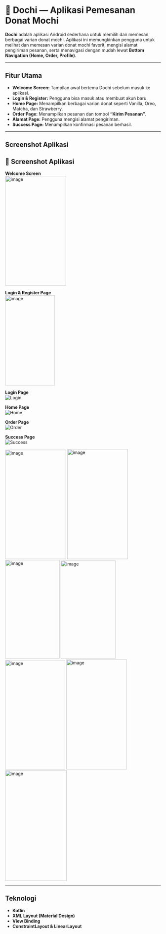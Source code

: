 # 🍩 Dochi — Aplikasi Pemesanan Donat Mochi

**Dochi** adalah aplikasi Android sederhana untuk memilih dan memesan berbagai varian donat mochi. Aplikasi ini memungkinkan pengguna untuk melihat dan memesan varian donat mochi favorit, mengisi alamat pengiriman pesanan, serta menavigasi dengan mudah lewat **Bottom Navigation (Home, Order, Profile)**.

---

## Fitur Utama

* **Welcome Screen:** Tampilan awal bertema Dochi sebelum masuk ke aplikasi.
* **Login & Register:** Pengguna bisa masuk atau membuat akun baru.
* **Home Page:** Menampilkan berbagai varian donat seperti Vanilla, Oreo, Matcha, dan Strawberry.
* **Order Page:** Menampilkan pesanan dan tombol **“Kirim Pesanan”**.
* **Alamat Page:** Pengguna mengisi alamat pengiriman.
* **Success Page:** Menampilkan konfirmasi pesanan berhasil.

---

## Screenshot Aplikasi

## 📱 Screenshot Aplikasi

**Welcome Screen**  
<img width="197" height="354" alt="image" src="https://github.com/user-attachments/assets/e287956f-91e6-43ec-8b1c-ef86bc65a272" />

**Login & Register Page**  
<img width="161" height="291" alt="image" src="https://github.com/user-attachments/assets/0fd519c8-ee71-4e82-863a-e57d1f386a77" />

**Login Page**  
![Login](<img width="197" height="353" alt="image" src="https://github.com/user-attachments/assets/102b65e5-c0f1-4eca-9d28-a24f6a5e8a69" />)

**Home Page**  
![Home](screenshots/home.png)

**Order Page**  
![Order](screenshots/order.png)

**Success Page**  
![Success](screenshots/success.png)






<img width="197" height="353" alt="image" src="https://github.com/user-attachments/assets/102b65e5-c0f1-4eca-9d28-a24f6a5e8a69" />

<img width="196" height="355" alt="image" src="https://github.com/user-attachments/assets/c4eda3b4-12a1-4c0c-8ac7-9579057bf684" />

<img width="176" height="318" alt="image" src="https://github.com/user-attachments/assets/a6ecc519-10ac-44dd-8431-eb9e7bdc1b3d" />

<img width="178" height="316" alt="image" src="https://github.com/user-attachments/assets/d15333b4-0fbf-464b-9833-7de092bd8e8a" />

<img width="194" height="353" alt="image" src="https://github.com/user-attachments/assets/365a0406-4f2f-4fc6-b5f5-3a07540de97c" />

<img width="196" height="355" alt="image" src="https://github.com/user-attachments/assets/b2ce9243-59f0-4ac2-bf8f-b09942a22caf" />

<img width="199" height="357" alt="image" src="https://github.com/user-attachments/assets/25759318-6090-42fd-975c-d0ebb6405239" />









   
---

## Teknologi

* **Kotlin**
* **XML Layout (Material Design)**
* **View Binding**
* **ConstraintLayout & LinearLayout**

